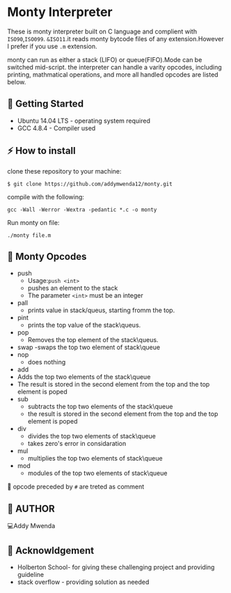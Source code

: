 Monty Interpreter   
=======================
These is monty interpreter built on C language and complient with ```ISO90```,```ISO099```. ```&ISO11```.it reads monty bytcode files
of any extension.However I prefer if you use ```.m``` extension.

monty can run as either a stack (LIFO) or queue(FIFO).Mode can be switched mid-script. the interpreter 
can handle a varity opcodes, including printing, mathmatical operations, and more all handled opcodes are listed below.

 :runner: Getting Started
----------------------------
- Ubuntu 14.04 LTS - operating system required
- GCC 4.8.4 - Compiler used

:zap: How to install
------------------------
clone these repository to your machine:
```
$ git clone https://github.com/addymwenda12/monty.git
```
compile with the following:
```
gcc -Wall -Werror -Wextra -pedantic *.c -o monty
```
Run monty on file:
```
./monty file.m
```
:wrench: Monty Opcodes
-----------------------------
- push
   - Usage:```push <int>```
   - pushes an element to the stack
   - The parameter ```<int>``` must be an integer
- pall
   - prints value in stack/queus, starting fromm the top.
- pint
   - prints the top value of the stack\queus.
- pop
   - Removes the top element of the stack\queus.
- swap
   -swaps the top two element of stack\queue
- nop
  - does nothing
- add
 - Adds the top two elements of the stack\queue
 - The result is stored in the second element from the top and the top element is poped
- sub
  - subtracts the top two elements of the stack\queue
  - the result is stored in the second element from the top and the top element is poped 
- div
  - divides the top two elements of stack\queue
  - takes zero's error in considaration
- mul
  - multiplies the top two elements of stack\queue
- mod
  - modules of the top two elements of stack\queue

:postbox: opcode preceded by ```#``` are treted as comment

:blue_book: AUTHOR
-------------------
:computer:Addy Mwenda

:trumpet: Acknowldgement
---------------------------- 

- Holberton School- for giving these challenging project and providing guideline
- stack overflow - providing solution as needed
